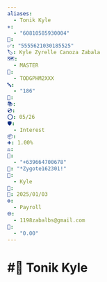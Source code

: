 ```yaml
---
aliases:
  - Tonik Kyle
✳️:
  - "60810585930004"
📍: 
✅: "5555621030185525"
🏷️: Kyle Zyrelle Canoza Zabala
🗺️:
  - MASTER
🏁:
  - TODGPHM2XXX
🔤:
  - "186"
🔀: 
📚: 
💿: 
⭕: 05/26
🛡️:
  - Interest
📦: 
➕: 1.00%
⚖️: 
📝:
  - "+639664700678"
🔐: "*Zygote162301!"
👤:
  - Kyle
🔢: 
📅: 2025/01/03
⚙️:
  - Payroll
🌐:
  - 1198zabalbs@gmail.com
💱:
  - "0.00"
---
```

# #💱 Tonik Kyle